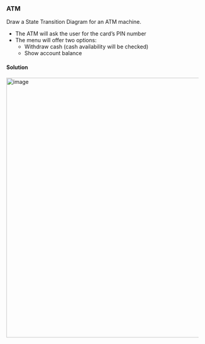 ### ATM
Draw a State Transition Diagram for an ATM machine.

- The ATM will ask the user for the card’s PIN number
- The menu will offer two options:
  - Withdraw cash (cash availability will be checked)
  - Show account balance

#### Solution

<img width="1024" height="679" alt="image" src="https://github.com/user-attachments/assets/dbcbc4ae-2a16-4134-a0b4-9420fab3d6d1" />
